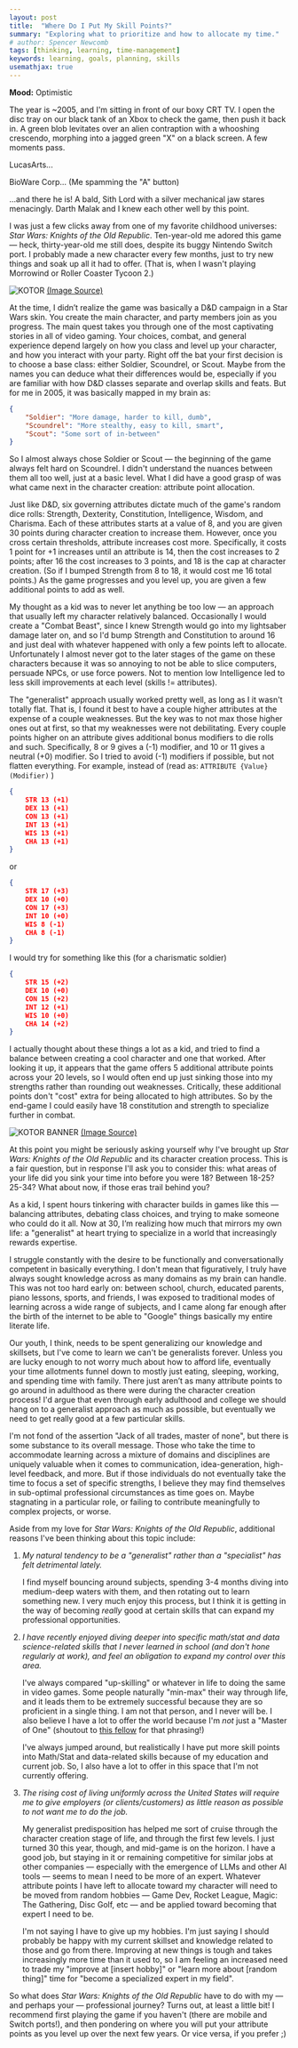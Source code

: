 ```yaml
---
layout: post
title:  "Where Do I Put My Skill Points?"
summary: "Exploring what to prioritize and how to allocate my time."
# author: Spencer Newcomb
tags: [thinking, learning, time-management]
keywords: learning, goals, planning, skills
usemathjax: true
---
```


**Mood:** Optimistic

The year is ~2005, and I'm sitting in front of our boxy CRT TV. I open the disc tray on our black tank of an Xbox to check the game, then push it back in. A green blob levitates over an alien contraption with a whooshing crescendo, morphing into a jagged green "X" on a black screen. A few moments pass.

LucasArts...

BioWare Corp... (Me spamming the "A" button)

...and there he is! A bald, Sith Lord with a silver mechanical jaw stares menacingly. Darth Malak and I knew each other well by this point.

I was just a few clicks away from one of my favorite childhood universes: *Star Wars: Knights of the Old Republic*. Ten-year-old me adored this game &mdash; heck, thirty-year-old me still does, despite its buggy Nintendo Switch port. I probably made a new character every few months, just to try new things and soak up all it had to offer. (That is, when I wasn't playing Morrowind or Roller Coaster Tycoon 2.)

![KOTOR](/images/kotor-tv.png)
[(Image Source)](https://www.reddit.com/r/crtgaming/comments/f3dez5/enjoying_the_original_star_wars_knights_of_the/)

At the time, I didn’t realize the game was basically a D&D campaign in a Star Wars skin. You create the main character, and party members join as you progress. The main quest takes you through one of the most captivating stories in all of video gaming. Your choices, combat, and general experience depend largely on how you class and level up your character, and how you interact with your party. Right off the bat your first decision is to choose a base class: either Soldier, Scoundrel, or Scout. Maybe from the names you can deduce what their differences would be, especially if you are familiar with how D&D classes separate and overlap skills and feats. But for me in 2005, it was basically mapped in my brain as: 

```json
{
    "Soldier": "More damage, harder to kill, dumb",
    "Scoundrel": "More stealthy, easy to kill, smart",
    "Scout": "Some sort of in-between"
}
```
So I almost always chose Soldier or Scout &mdash; the beginning of the game always felt hard on Scoundrel. I didn't understand the nuances between them all too well, just at a basic level. What I did have a good grasp of was what came next in the character creation: attribute point allocation.

Just like D&D, six governing attributes dictate much of the game's random dice rolls: Strength, Dexterity, Constitution, Intelligence, Wisdom, and Charisma. Each of these attributes starts at a value of 8, and you are given 30 points during character creation to increase them. However, once you cross certain thresholds, attribute increases cost more. Specifically, it costs 1 point for +1 increases until an attribute is 14, then the cost increases to 2 points; after 16 the cost increases to 3 points, and 18 is the cap at character creation. (So if I bumped Strength from 8 to 18, it would cost me 16 total points.) As the game progresses and you level up, you are given a few additional points to add as well.

My thought as a kid was to never let anything be too low &mdash; an approach that usually left my character relatively balanced. Occasionally I would create a "Combat Beast", since I knew Strength would go into my lightsaber damage later on, and so I'd bump Strength and Constitution to around 16 and just deal with whatever happened with only a few points left to allocate. Unfortunately I almost never got to the later stages of the game on these characters because it was so annoying to not be able to slice computers, persuade NPCs, or use force powers. Not to mention low Intelligence led to less skill improvements at each level (skills != attributes). 

The "generalist" approach usually worked pretty well, as long as I it wasn't totally flat. That is, I found it best to have a couple higher attributes at the expense of a couple weaknesses. But the key was to not max those higher ones out at first, so that my weaknesses were not debilitating. Every couple points higher on an attribute gives additional bonus modifiers to die rolls and such. Specifically, 8 or 9 gives a (-1) modifier, and 10 or 11 gives a neutral (+0) modifier. So I tried to avoid (-1) modifiers if possible, but not flatten everything. For example, instead of (read as: `ATTRIBUTE {Value} (Modifier)` )

```json
{
    STR 13 (+1)
    DEX 13 (+1)
    CON 13 (+1)
    INT 13 (+1)
    WIS 13 (+1)
    CHA 13 (+1)
}
```

  or 

```json
{
    STR 17 (+3)
    DEX 10 (+0)
    CON 17 (+3)
    INT 10 (+0)
    WIS 8 (-1)
    CHA 8 (-1)
}
```

I would try for something like this (for a charismatic soldier)

```json
{
    STR 15 (+2)
    DEX 10 (+0)
    CON 15 (+2)
    INT 12 (+1)
    WIS 10 (+0)
    CHA 14 (+2)
} 
```

I actually thought about these things a lot as a kid, and tried to find a balance between creating a cool character and one that worked. After looking it up, it appears that the game offers 5 additional attribute points across your 20 levels, so I would often end up just sinking those into my strengths rather than rounding out weaknesses. Critically, these additional points don't "cost" extra for being allocated to high attributes. So by the end-game I could easily have 18 constitution and strength to specialize further in combat.

![KOTOR BANNER](/images/kotor-banner.png)
[(Image Source)](https://store.epicgames.com/en-US/news/star-wars-knights-of-the-old-republic-i-and-ii-available-for-free-on-the-epic-games-store-on-mobile)

At this point you might be seriously asking yourself why I've brought up *Star Wars: Knights of the Old Republic* and its character creation process. This is a fair question, but in response I'll ask you to consider this: what areas of your life did you sink your time into before you were 18? Between 18-25? 25-34? What about now, if those eras trail behind you?

As a kid, I spent hours tinkering with character builds in games like this &mdash; balancing attributes, debating class choices, and trying to make someone who could do it all. Now at 30, I’m realizing how much that mirrors my own life: a "generalist" at heart trying to specialize in a world that increasingly rewards expertise.

I struggle constantly with the desire to be functionally and conversationally competent in basically everything. I don't mean that figuratively, I truly have always sought knowledge across as many domains as my brain can handle. This was not too hard early on: between school, church, educated parents, piano lessons, sports, and friends, I was exposed to traditional modes of learning across a wide range of subjects, and I came along far enough after the birth of the internet to be able to "Google" things basically my entire literate life. 

Our youth, I think, needs to be spent generalizing our knowledge and skillsets, but I've come to learn we can't be generalists forever. Unless you are lucky enough to not worry much about how to afford life, eventually your time allotments funnel down to mostly just eating, sleeping, working, and spending time with family. There just aren’t as many attribute points to go around in adulthood as there were during the character creation process! I'd argue that even through early adulthood and college we should hang on to a generalist approach as much as possible, but eventually we need to get really good at a few particular skills. 

I'm not fond of the assertion "Jack of all trades, master of none", but there is some substance to its overall message. Those who take the time to accommodate learning across a mixture of domains and disciplines are uniquely valuable when it comes to communication, idea-generation, high-level feedback, and more. But if those individuals do not eventually take the time to focus a set of specific strengths, I believe they may find themselves in sub-optimal professional circumstances as time goes on. Maybe stagnating in a particular role, or failing to contribute meaningfully to complex projects, or worse. 

Aside from my love for *Star Wars: Knights of the Old Republic*, additional reasons I've been thinking about this topic include: 

1. *My natural tendency to be a "generalist" rather than a "specialist" has felt detrimental lately.*

    I find myself bouncing around subjects, spending 3-4 months diving into medium-deep waters with them, and then rotating out to learn something new. I very much enjoy this process, but I think it is getting in the way of becoming *really* good at certain skills that can expand my professional opportunities. 

2. *I have recently enjoyed diving deeper into specific math/stat and data science-related skills that I never learned in school (and don't hone regularly at work), and feel an obligation to expand my control over this area.* 

    I've always compared "up-skilling" or whatever in life to doing the same in video games. Some people naturally "min-max" their way through life, and it leads them to be extremely successful because they are so proficient in a single thing. I am not that person, and I never will be. I also believe I have a lot to offer the world because I'm *not* just a "Master of One" (shoutout to [this fellow](https://medium.com/@treasureimpact/the-decline-of-generalist-a-generalists-perspective-i-was-going-through-youtube-today-and-64fde5262959) for that phrasing!)
    
    I've always jumped around, but realistically I have put more skill points into Math/Stat and data-related skills because of my education and current job. So, I also have a lot to offer in this space that I'm not currently offering.

3.  *The rising cost of living uniformly across the United States will require me to give employers (or clients/customers) as little reason as possible to not want me to do the job.*

    My generalist predisposition has helped me sort of cruise through the character creation stage of life, and through the first few levels. I just turned 30 this year, though, and mid-game is on the horizon. I have a good job, but staying in it or remaining competitive for similar jobs at other companies &mdash; especially with the emergence of LLMs and other AI tools &mdash; seems to mean I need to be more of an expert. Whatever attribute points I have left to allocate toward my character will need to be moved from random hobbies &mdash; Game Dev, Rocket League, Magic: The Gathering, Disc Golf, etc &mdash; and be applied toward becoming that expert I need to be. 

    I'm not saying I have to give up my hobbies. I'm just saying I should probably be happy with my current skillset and knowledge related to those and go from there. Improving at new things is tough and takes increasingly more time than it used to, so I am feeling an increased need to trade my "improve at [insert hobby]" or "learn more about [random thing]" time for "become a specialized expert in my field".  

So what does *Star Wars: Knights of the Old Republic* have to do with my &mdash; and perhaps your &mdash; professional journey? Turns out, at least a little bit! I recommend first playing the game if you haven't (there are mobile and Switch ports!), and then pondering on where you will put your attribute points as you level up over the next few years. Or vice versa, if you prefer ;) 